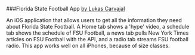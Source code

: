 ###Florida State Football App
[by Lukas Carvajal](http://lukascarvajal.com)

An iOS application that allows users to get all the information they need about Florida State Football. 
A Home tab shows a 'hype' video, a schedule tab shows the schedule of FSU Football, a news tab pulls New York Times articles on FSU Football with the API, and a radio tab streams FSU football radio.
This app works well on all iPhones, because of size classes.

